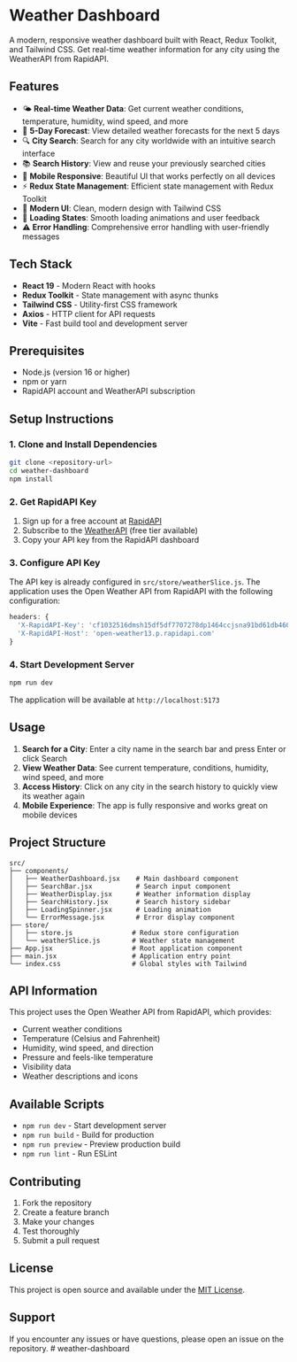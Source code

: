 # Weather Dashboard

A modern, responsive weather dashboard built with React, Redux Toolkit, and Tailwind CSS. Get real-time weather information for any city using the WeatherAPI from RapidAPI.

## Features

- 🌤️ **Real-time Weather Data**: Get current weather conditions, temperature, humidity, wind speed, and more
- 📅 **5-Day Forecast**: View detailed weather forecasts for the next 5 days
- 🔍 **City Search**: Search for any city worldwide with an intuitive search interface
- 📚 **Search History**: View and reuse your previously searched cities
- 📱 **Mobile Responsive**: Beautiful UI that works perfectly on all devices
- ⚡ **Redux State Management**: Efficient state management with Redux Toolkit
- 🎨 **Modern UI**: Clean, modern design with Tailwind CSS
- 🔄 **Loading States**: Smooth loading animations and user feedback
- ⚠️ **Error Handling**: Comprehensive error handling with user-friendly messages

## Tech Stack

- **React 19** - Modern React with hooks
- **Redux Toolkit** - State management with async thunks
- **Tailwind CSS** - Utility-first CSS framework
- **Axios** - HTTP client for API requests
- **Vite** - Fast build tool and development server

## Prerequisites

- Node.js (version 16 or higher)
- npm or yarn
- RapidAPI account and WeatherAPI subscription

## Setup Instructions

### 1. Clone and Install Dependencies

```bash
git clone <repository-url>
cd weather-dashboard
npm install
```

### 2. Get RapidAPI Key

1. Sign up for a free account at [RapidAPI](https://rapidapi.com/)
2. Subscribe to the [WeatherAPI](https://rapidapi.com/weatherapi/api/weatherapi-com/) (free tier available)
3. Copy your API key from the RapidAPI dashboard

### 3. Configure API Key

The API key is already configured in `src/store/weatherSlice.js`. The application uses the Open Weather API from RapidAPI with the following configuration:

```javascript
headers: {
  'X-RapidAPI-Key': 'cf1032516dmsh15df5df7707278dp1464ccjsna91bd61db460',
  'X-RapidAPI-Host': 'open-weather13.p.rapidapi.com'
}
```

### 4. Start Development Server

```bash
npm run dev
```

The application will be available at `http://localhost:5173`

## Usage

1. **Search for a City**: Enter a city name in the search bar and press Enter or click Search
2. **View Weather Data**: See current temperature, conditions, humidity, wind speed, and more
3. **Access History**: Click on any city in the search history to quickly view its weather again
4. **Mobile Experience**: The app is fully responsive and works great on mobile devices

## Project Structure

```
src/
├── components/
│   ├── WeatherDashboard.jsx    # Main dashboard component
│   ├── SearchBar.jsx           # Search input component
│   ├── WeatherDisplay.jsx      # Weather information display
│   ├── SearchHistory.jsx       # Search history sidebar
│   ├── LoadingSpinner.jsx      # Loading animation
│   └── ErrorMessage.jsx        # Error display component
├── store/
│   ├── store.js               # Redux store configuration
│   └── weatherSlice.js        # Weather state management
├── App.jsx                    # Root application component
├── main.jsx                   # Application entry point
└── index.css                  # Global styles with Tailwind
```

## API Information

This project uses the Open Weather API from RapidAPI, which provides:

- Current weather conditions
- Temperature (Celsius and Fahrenheit)
- Humidity, wind speed, and direction
- Pressure and feels-like temperature
- Visibility data
- Weather descriptions and icons

## Available Scripts

- `npm run dev` - Start development server
- `npm run build` - Build for production
- `npm run preview` - Preview production build
- `npm run lint` - Run ESLint

## Contributing

1. Fork the repository
2. Create a feature branch
3. Make your changes
4. Test thoroughly
5. Submit a pull request

## License

This project is open source and available under the [MIT License](LICENSE).

## Support

If you encounter any issues or have questions, please open an issue on the repository.
#   w e a t h e r - d a s h b o a r d  
 